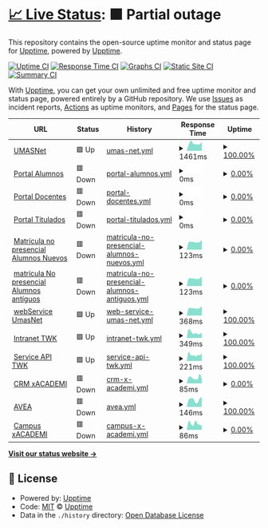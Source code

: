# [📈 Live Status](https://upptime.github.io/upptime): <!--live status--> **🟧 Partial outage**

This repository contains the open-source uptime monitor and status page for [Upptime](https://upptime.js.org), powered by [Upptime](https://github.com/upptime/upptime).

[![Uptime CI](https://github.com/cleyan/status-umas/workflows/Uptime%20CI/badge.svg)](https://github.com/cleyan/status-umas/actions?query=workflow%3A%22Uptime+CI%22)
[![Response Time CI](https://github.com/cleyan/status-umas/workflows/Response%20Time%20CI/badge.svg)](https://github.com/cleyan/status-umas/actions?query=workflow%3A%22Response+Time+CI%22)
[![Graphs CI](https://github.com/cleyan/status-umas/workflows/Graphs%20CI/badge.svg)](https://github.com/cleyan/status-umas/actions?query=workflow%3A%22Graphs+CI%22)
[![Static Site CI](https://github.com/cleyan/status-umas/workflows/Static%20Site%20CI/badge.svg)](https://github.com/cleyan/status-umas/actions?query=workflow%3A%22Static+Site+CI%22)
[![Summary CI](https://github.com/cleyan/status-umas/workflows/Summary%20CI/badge.svg)](https://github.com/cleyan/status-umas/actions?query=workflow%3A%22Summary+CI%22)

With [Upptime](https://upptime.js.org), you can get your own unlimited and free uptime monitor and status page, powered entirely by a GitHub repository. We use [Issues](https://github.com/upptime/upptime/issues) as incident reports, [Actions](https://github.com/cleyan/status-umas/actions) as uptime monitors, and [Pages](https://upptime.github.io/upptime) for the status page.

<!--start: status pages-->
<!-- This summary is generated by Upptime (https://github.com/upptime/upptime) -->
<!-- Do not edit this manually, your changes will be overwritten -->
<!-- prettier-ignore -->
| URL | Status | History | Response Time | Uptime |
| --- | ------ | ------- | ------------- | ------ |
| <img alt="" src="https://icons.duckduckgo.com/ip3/twk.umas.cl.ico" height="13"> [UMASNet](https://twk.umas.cl/umasnet) | 🟩 Up | [umas-net.yml](https://github.com/cleyan/status-umas/commits/HEAD/history/umas-net.yml) | <details><summary><img alt="Response time graph" src="./graphs/umas-net/response-time-week.png" height="20"> 1461ms</summary><br><a href="https://status.twk.cl/history/umas-net"><img alt="Response time 2017" src="https://img.shields.io/endpoint?url=https%3A%2F%2Fraw.githubusercontent.com%2Fcleyan%2Fstatus-umas%2FHEAD%2Fapi%2Fumas-net%2Fresponse-time.json"></a><br><a href="https://status.twk.cl/history/umas-net"><img alt="24-hour response time 1320" src="https://img.shields.io/endpoint?url=https%3A%2F%2Fraw.githubusercontent.com%2Fcleyan%2Fstatus-umas%2FHEAD%2Fapi%2Fumas-net%2Fresponse-time-day.json"></a><br><a href="https://status.twk.cl/history/umas-net"><img alt="7-day response time 1461" src="https://img.shields.io/endpoint?url=https%3A%2F%2Fraw.githubusercontent.com%2Fcleyan%2Fstatus-umas%2FHEAD%2Fapi%2Fumas-net%2Fresponse-time-week.json"></a><br><a href="https://status.twk.cl/history/umas-net"><img alt="30-day response time 1557" src="https://img.shields.io/endpoint?url=https%3A%2F%2Fraw.githubusercontent.com%2Fcleyan%2Fstatus-umas%2FHEAD%2Fapi%2Fumas-net%2Fresponse-time-month.json"></a><br><a href="https://status.twk.cl/history/umas-net"><img alt="1-year response time 1973" src="https://img.shields.io/endpoint?url=https%3A%2F%2Fraw.githubusercontent.com%2Fcleyan%2Fstatus-umas%2FHEAD%2Fapi%2Fumas-net%2Fresponse-time-year.json"></a></details> | <details><summary><a href="https://status.twk.cl/history/umas-net">100.00%</a></summary><a href="https://status.twk.cl/history/umas-net"><img alt="All-time uptime 99.67%" src="https://img.shields.io/endpoint?url=https%3A%2F%2Fraw.githubusercontent.com%2Fcleyan%2Fstatus-umas%2FHEAD%2Fapi%2Fumas-net%2Fuptime.json"></a><br><a href="https://status.twk.cl/history/umas-net"><img alt="24-hour uptime 100.00%" src="https://img.shields.io/endpoint?url=https%3A%2F%2Fraw.githubusercontent.com%2Fcleyan%2Fstatus-umas%2FHEAD%2Fapi%2Fumas-net%2Fuptime-day.json"></a><br><a href="https://status.twk.cl/history/umas-net"><img alt="7-day uptime 100.00%" src="https://img.shields.io/endpoint?url=https%3A%2F%2Fraw.githubusercontent.com%2Fcleyan%2Fstatus-umas%2FHEAD%2Fapi%2Fumas-net%2Fuptime-week.json"></a><br><a href="https://status.twk.cl/history/umas-net"><img alt="30-day uptime 100.00%" src="https://img.shields.io/endpoint?url=https%3A%2F%2Fraw.githubusercontent.com%2Fcleyan%2Fstatus-umas%2FHEAD%2Fapi%2Fumas-net%2Fuptime-month.json"></a><br><a href="https://status.twk.cl/history/umas-net"><img alt="1-year uptime 99.61%" src="https://img.shields.io/endpoint?url=https%3A%2F%2Fraw.githubusercontent.com%2Fcleyan%2Fstatus-umas%2FHEAD%2Fapi%2Fumas-net%2Fuptime-year.json"></a></details>
| <img alt="" src="https://icons.duckduckgo.com/ip3/portalalumnos.twk.cl.ico" height="13"> [Portal Alumnos](https://portalalumnos.twk.cl) | 🟥 Down | [portal-alumnos.yml](https://github.com/cleyan/status-umas/commits/HEAD/history/portal-alumnos.yml) | <details><summary><img alt="Response time graph" src="./graphs/portal-alumnos/response-time-week.png" height="20"> 0ms</summary><br><a href="https://status.twk.cl/history/portal-alumnos"><img alt="Response time 752" src="https://img.shields.io/endpoint?url=https%3A%2F%2Fraw.githubusercontent.com%2Fcleyan%2Fstatus-umas%2FHEAD%2Fapi%2Fportal-alumnos%2Fresponse-time.json"></a><br><a href="https://status.twk.cl/history/portal-alumnos"><img alt="24-hour response time 0" src="https://img.shields.io/endpoint?url=https%3A%2F%2Fraw.githubusercontent.com%2Fcleyan%2Fstatus-umas%2FHEAD%2Fapi%2Fportal-alumnos%2Fresponse-time-day.json"></a><br><a href="https://status.twk.cl/history/portal-alumnos"><img alt="7-day response time 0" src="https://img.shields.io/endpoint?url=https%3A%2F%2Fraw.githubusercontent.com%2Fcleyan%2Fstatus-umas%2FHEAD%2Fapi%2Fportal-alumnos%2Fresponse-time-week.json"></a><br><a href="https://status.twk.cl/history/portal-alumnos"><img alt="30-day response time 454" src="https://img.shields.io/endpoint?url=https%3A%2F%2Fraw.githubusercontent.com%2Fcleyan%2Fstatus-umas%2FHEAD%2Fapi%2Fportal-alumnos%2Fresponse-time-month.json"></a><br><a href="https://status.twk.cl/history/portal-alumnos"><img alt="1-year response time 751" src="https://img.shields.io/endpoint?url=https%3A%2F%2Fraw.githubusercontent.com%2Fcleyan%2Fstatus-umas%2FHEAD%2Fapi%2Fportal-alumnos%2Fresponse-time-year.json"></a></details> | <details><summary><a href="https://status.twk.cl/history/portal-alumnos">0.00%</a></summary><a href="https://status.twk.cl/history/portal-alumnos"><img alt="All-time uptime 93.09%" src="https://img.shields.io/endpoint?url=https%3A%2F%2Fraw.githubusercontent.com%2Fcleyan%2Fstatus-umas%2FHEAD%2Fapi%2Fportal-alumnos%2Fuptime.json"></a><br><a href="https://status.twk.cl/history/portal-alumnos"><img alt="24-hour uptime 0.00%" src="https://img.shields.io/endpoint?url=https%3A%2F%2Fraw.githubusercontent.com%2Fcleyan%2Fstatus-umas%2FHEAD%2Fapi%2Fportal-alumnos%2Fuptime-day.json"></a><br><a href="https://status.twk.cl/history/portal-alumnos"><img alt="7-day uptime 0.00%" src="https://img.shields.io/endpoint?url=https%3A%2F%2Fraw.githubusercontent.com%2Fcleyan%2Fstatus-umas%2FHEAD%2Fapi%2Fportal-alumnos%2Fuptime-week.json"></a><br><a href="https://status.twk.cl/history/portal-alumnos"><img alt="30-day uptime 0.00%" src="https://img.shields.io/endpoint?url=https%3A%2F%2Fraw.githubusercontent.com%2Fcleyan%2Fstatus-umas%2FHEAD%2Fapi%2Fportal-alumnos%2Fuptime-month.json"></a><br><a href="https://status.twk.cl/history/portal-alumnos"><img alt="1-year uptime 78.27%" src="https://img.shields.io/endpoint?url=https%3A%2F%2Fraw.githubusercontent.com%2Fcleyan%2Fstatus-umas%2FHEAD%2Fapi%2Fportal-alumnos%2Fuptime-year.json"></a></details>
| <img alt="" src="https://icons.duckduckgo.com/ip3/portaldocentes.twk.cl.ico" height="13"> [Portal Docentes](https://portaldocentes.twk.cl) | 🟥 Down | [portal-docentes.yml](https://github.com/cleyan/status-umas/commits/HEAD/history/portal-docentes.yml) | <details><summary><img alt="Response time graph" src="./graphs/portal-docentes/response-time-week.png" height="20"> 0ms</summary><br><a href="https://status.twk.cl/history/portal-docentes"><img alt="Response time 894" src="https://img.shields.io/endpoint?url=https%3A%2F%2Fraw.githubusercontent.com%2Fcleyan%2Fstatus-umas%2FHEAD%2Fapi%2Fportal-docentes%2Fresponse-time.json"></a><br><a href="https://status.twk.cl/history/portal-docentes"><img alt="24-hour response time 0" src="https://img.shields.io/endpoint?url=https%3A%2F%2Fraw.githubusercontent.com%2Fcleyan%2Fstatus-umas%2FHEAD%2Fapi%2Fportal-docentes%2Fresponse-time-day.json"></a><br><a href="https://status.twk.cl/history/portal-docentes"><img alt="7-day response time 0" src="https://img.shields.io/endpoint?url=https%3A%2F%2Fraw.githubusercontent.com%2Fcleyan%2Fstatus-umas%2FHEAD%2Fapi%2Fportal-docentes%2Fresponse-time-week.json"></a><br><a href="https://status.twk.cl/history/portal-docentes"><img alt="30-day response time 480" src="https://img.shields.io/endpoint?url=https%3A%2F%2Fraw.githubusercontent.com%2Fcleyan%2Fstatus-umas%2FHEAD%2Fapi%2Fportal-docentes%2Fresponse-time-month.json"></a><br><a href="https://status.twk.cl/history/portal-docentes"><img alt="1-year response time 841" src="https://img.shields.io/endpoint?url=https%3A%2F%2Fraw.githubusercontent.com%2Fcleyan%2Fstatus-umas%2FHEAD%2Fapi%2Fportal-docentes%2Fresponse-time-year.json"></a></details> | <details><summary><a href="https://status.twk.cl/history/portal-docentes">0.00%</a></summary><a href="https://status.twk.cl/history/portal-docentes"><img alt="All-time uptime 93.23%" src="https://img.shields.io/endpoint?url=https%3A%2F%2Fraw.githubusercontent.com%2Fcleyan%2Fstatus-umas%2FHEAD%2Fapi%2Fportal-docentes%2Fuptime.json"></a><br><a href="https://status.twk.cl/history/portal-docentes"><img alt="24-hour uptime 0.00%" src="https://img.shields.io/endpoint?url=https%3A%2F%2Fraw.githubusercontent.com%2Fcleyan%2Fstatus-umas%2FHEAD%2Fapi%2Fportal-docentes%2Fuptime-day.json"></a><br><a href="https://status.twk.cl/history/portal-docentes"><img alt="7-day uptime 0.00%" src="https://img.shields.io/endpoint?url=https%3A%2F%2Fraw.githubusercontent.com%2Fcleyan%2Fstatus-umas%2FHEAD%2Fapi%2Fportal-docentes%2Fuptime-week.json"></a><br><a href="https://status.twk.cl/history/portal-docentes"><img alt="30-day uptime 0.00%" src="https://img.shields.io/endpoint?url=https%3A%2F%2Fraw.githubusercontent.com%2Fcleyan%2Fstatus-umas%2FHEAD%2Fapi%2Fportal-docentes%2Fuptime-month.json"></a><br><a href="https://status.twk.cl/history/portal-docentes"><img alt="1-year uptime 78.27%" src="https://img.shields.io/endpoint?url=https%3A%2F%2Fraw.githubusercontent.com%2Fcleyan%2Fstatus-umas%2FHEAD%2Fapi%2Fportal-docentes%2Fuptime-year.json"></a></details>
| <img alt="" src="https://icons.duckduckgo.com/ip3/portaltitulados.twk.cl.ico" height="13"> [Portal Titulados](https://portaltitulados.twk.cl) | 🟥 Down | [portal-titulados.yml](https://github.com/cleyan/status-umas/commits/HEAD/history/portal-titulados.yml) | <details><summary><img alt="Response time graph" src="./graphs/portal-titulados/response-time-week.png" height="20"> 0ms</summary><br><a href="https://status.twk.cl/history/portal-titulados"><img alt="Response time 703" src="https://img.shields.io/endpoint?url=https%3A%2F%2Fraw.githubusercontent.com%2Fcleyan%2Fstatus-umas%2FHEAD%2Fapi%2Fportal-titulados%2Fresponse-time.json"></a><br><a href="https://status.twk.cl/history/portal-titulados"><img alt="24-hour response time 0" src="https://img.shields.io/endpoint?url=https%3A%2F%2Fraw.githubusercontent.com%2Fcleyan%2Fstatus-umas%2FHEAD%2Fapi%2Fportal-titulados%2Fresponse-time-day.json"></a><br><a href="https://status.twk.cl/history/portal-titulados"><img alt="7-day response time 0" src="https://img.shields.io/endpoint?url=https%3A%2F%2Fraw.githubusercontent.com%2Fcleyan%2Fstatus-umas%2FHEAD%2Fapi%2Fportal-titulados%2Fresponse-time-week.json"></a><br><a href="https://status.twk.cl/history/portal-titulados"><img alt="30-day response time 445" src="https://img.shields.io/endpoint?url=https%3A%2F%2Fraw.githubusercontent.com%2Fcleyan%2Fstatus-umas%2FHEAD%2Fapi%2Fportal-titulados%2Fresponse-time-month.json"></a><br><a href="https://status.twk.cl/history/portal-titulados"><img alt="1-year response time 683" src="https://img.shields.io/endpoint?url=https%3A%2F%2Fraw.githubusercontent.com%2Fcleyan%2Fstatus-umas%2FHEAD%2Fapi%2Fportal-titulados%2Fresponse-time-year.json"></a></details> | <details><summary><a href="https://status.twk.cl/history/portal-titulados">0.00%</a></summary><a href="https://status.twk.cl/history/portal-titulados"><img alt="All-time uptime 93.14%" src="https://img.shields.io/endpoint?url=https%3A%2F%2Fraw.githubusercontent.com%2Fcleyan%2Fstatus-umas%2FHEAD%2Fapi%2Fportal-titulados%2Fuptime.json"></a><br><a href="https://status.twk.cl/history/portal-titulados"><img alt="24-hour uptime 0.00%" src="https://img.shields.io/endpoint?url=https%3A%2F%2Fraw.githubusercontent.com%2Fcleyan%2Fstatus-umas%2FHEAD%2Fapi%2Fportal-titulados%2Fuptime-day.json"></a><br><a href="https://status.twk.cl/history/portal-titulados"><img alt="7-day uptime 0.00%" src="https://img.shields.io/endpoint?url=https%3A%2F%2Fraw.githubusercontent.com%2Fcleyan%2Fstatus-umas%2FHEAD%2Fapi%2Fportal-titulados%2Fuptime-week.json"></a><br><a href="https://status.twk.cl/history/portal-titulados"><img alt="30-day uptime 0.00%" src="https://img.shields.io/endpoint?url=https%3A%2F%2Fraw.githubusercontent.com%2Fcleyan%2Fstatus-umas%2FHEAD%2Fapi%2Fportal-titulados%2Fuptime-month.json"></a><br><a href="https://status.twk.cl/history/portal-titulados"><img alt="1-year uptime 77.99%" src="https://img.shields.io/endpoint?url=https%3A%2F%2Fraw.githubusercontent.com%2Fcleyan%2Fstatus-umas%2FHEAD%2Fapi%2Fportal-titulados%2Fuptime-year.json"></a></details>
| <img alt="" src="https://icons.duckduckgo.com/ip3/twk.umas.cl.ico" height="13"> [Matrícula no presencial Alumnos Nuevos](https://twk.umas.cl/mnp) | 🟥 Down | [matricula-no-presencial-alumnos-nuevos.yml](https://github.com/cleyan/status-umas/commits/HEAD/history/matricula-no-presencial-alumnos-nuevos.yml) | <details><summary><img alt="Response time graph" src="./graphs/matricula-no-presencial-alumnos-nuevos/response-time-week.png" height="20"> 123ms</summary><br><a href="https://status.twk.cl/history/matricula-no-presencial-alumnos-nuevos"><img alt="Response time 302" src="https://img.shields.io/endpoint?url=https%3A%2F%2Fraw.githubusercontent.com%2Fcleyan%2Fstatus-umas%2FHEAD%2Fapi%2Fmatricula-no-presencial-alumnos-nuevos%2Fresponse-time.json"></a><br><a href="https://status.twk.cl/history/matricula-no-presencial-alumnos-nuevos"><img alt="24-hour response time 114" src="https://img.shields.io/endpoint?url=https%3A%2F%2Fraw.githubusercontent.com%2Fcleyan%2Fstatus-umas%2FHEAD%2Fapi%2Fmatricula-no-presencial-alumnos-nuevos%2Fresponse-time-day.json"></a><br><a href="https://status.twk.cl/history/matricula-no-presencial-alumnos-nuevos"><img alt="7-day response time 123" src="https://img.shields.io/endpoint?url=https%3A%2F%2Fraw.githubusercontent.com%2Fcleyan%2Fstatus-umas%2FHEAD%2Fapi%2Fmatricula-no-presencial-alumnos-nuevos%2Fresponse-time-week.json"></a><br><a href="https://status.twk.cl/history/matricula-no-presencial-alumnos-nuevos"><img alt="30-day response time 127" src="https://img.shields.io/endpoint?url=https%3A%2F%2Fraw.githubusercontent.com%2Fcleyan%2Fstatus-umas%2FHEAD%2Fapi%2Fmatricula-no-presencial-alumnos-nuevos%2Fresponse-time-month.json"></a><br><a href="https://status.twk.cl/history/matricula-no-presencial-alumnos-nuevos"><img alt="1-year response time 277" src="https://img.shields.io/endpoint?url=https%3A%2F%2Fraw.githubusercontent.com%2Fcleyan%2Fstatus-umas%2FHEAD%2Fapi%2Fmatricula-no-presencial-alumnos-nuevos%2Fresponse-time-year.json"></a></details> | <details><summary><a href="https://status.twk.cl/history/matricula-no-presencial-alumnos-nuevos">0.00%</a></summary><a href="https://status.twk.cl/history/matricula-no-presencial-alumnos-nuevos"><img alt="All-time uptime 93.03%" src="https://img.shields.io/endpoint?url=https%3A%2F%2Fraw.githubusercontent.com%2Fcleyan%2Fstatus-umas%2FHEAD%2Fapi%2Fmatricula-no-presencial-alumnos-nuevos%2Fuptime.json"></a><br><a href="https://status.twk.cl/history/matricula-no-presencial-alumnos-nuevos"><img alt="24-hour uptime 0.00%" src="https://img.shields.io/endpoint?url=https%3A%2F%2Fraw.githubusercontent.com%2Fcleyan%2Fstatus-umas%2FHEAD%2Fapi%2Fmatricula-no-presencial-alumnos-nuevos%2Fuptime-day.json"></a><br><a href="https://status.twk.cl/history/matricula-no-presencial-alumnos-nuevos"><img alt="7-day uptime 0.00%" src="https://img.shields.io/endpoint?url=https%3A%2F%2Fraw.githubusercontent.com%2Fcleyan%2Fstatus-umas%2FHEAD%2Fapi%2Fmatricula-no-presencial-alumnos-nuevos%2Fuptime-week.json"></a><br><a href="https://status.twk.cl/history/matricula-no-presencial-alumnos-nuevos"><img alt="30-day uptime 0.00%" src="https://img.shields.io/endpoint?url=https%3A%2F%2Fraw.githubusercontent.com%2Fcleyan%2Fstatus-umas%2FHEAD%2Fapi%2Fmatricula-no-presencial-alumnos-nuevos%2Fuptime-month.json"></a><br><a href="https://status.twk.cl/history/matricula-no-presencial-alumnos-nuevos"><img alt="1-year uptime 77.81%" src="https://img.shields.io/endpoint?url=https%3A%2F%2Fraw.githubusercontent.com%2Fcleyan%2Fstatus-umas%2FHEAD%2Fapi%2Fmatricula-no-presencial-alumnos-nuevos%2Fuptime-year.json"></a></details>
| <img alt="" src="https://icons.duckduckgo.com/ip3/twk.umas.cl.ico" height="13"> [matrícula No presencial Alumnos antíguos](https://twk.umas.cl/mnpaa) | 🟥 Down | [matricula-no-presencial-alumnos-antiguos.yml](https://github.com/cleyan/status-umas/commits/HEAD/history/matricula-no-presencial-alumnos-antiguos.yml) | <details><summary><img alt="Response time graph" src="./graphs/matricula-no-presencial-alumnos-antiguos/response-time-week.png" height="20"> 123ms</summary><br><a href="https://status.twk.cl/history/matricula-no-presencial-alumnos-antiguos"><img alt="Response time 255" src="https://img.shields.io/endpoint?url=https%3A%2F%2Fraw.githubusercontent.com%2Fcleyan%2Fstatus-umas%2FHEAD%2Fapi%2Fmatricula-no-presencial-alumnos-antiguos%2Fresponse-time.json"></a><br><a href="https://status.twk.cl/history/matricula-no-presencial-alumnos-antiguos"><img alt="24-hour response time 114" src="https://img.shields.io/endpoint?url=https%3A%2F%2Fraw.githubusercontent.com%2Fcleyan%2Fstatus-umas%2FHEAD%2Fapi%2Fmatricula-no-presencial-alumnos-antiguos%2Fresponse-time-day.json"></a><br><a href="https://status.twk.cl/history/matricula-no-presencial-alumnos-antiguos"><img alt="7-day response time 123" src="https://img.shields.io/endpoint?url=https%3A%2F%2Fraw.githubusercontent.com%2Fcleyan%2Fstatus-umas%2FHEAD%2Fapi%2Fmatricula-no-presencial-alumnos-antiguos%2Fresponse-time-week.json"></a><br><a href="https://status.twk.cl/history/matricula-no-presencial-alumnos-antiguos"><img alt="30-day response time 127" src="https://img.shields.io/endpoint?url=https%3A%2F%2Fraw.githubusercontent.com%2Fcleyan%2Fstatus-umas%2FHEAD%2Fapi%2Fmatricula-no-presencial-alumnos-antiguos%2Fresponse-time-month.json"></a><br><a href="https://status.twk.cl/history/matricula-no-presencial-alumnos-antiguos"><img alt="1-year response time 248" src="https://img.shields.io/endpoint?url=https%3A%2F%2Fraw.githubusercontent.com%2Fcleyan%2Fstatus-umas%2FHEAD%2Fapi%2Fmatricula-no-presencial-alumnos-antiguos%2Fresponse-time-year.json"></a></details> | <details><summary><a href="https://status.twk.cl/history/matricula-no-presencial-alumnos-antiguos">0.00%</a></summary><a href="https://status.twk.cl/history/matricula-no-presencial-alumnos-antiguos"><img alt="All-time uptime 93.05%" src="https://img.shields.io/endpoint?url=https%3A%2F%2Fraw.githubusercontent.com%2Fcleyan%2Fstatus-umas%2FHEAD%2Fapi%2Fmatricula-no-presencial-alumnos-antiguos%2Fuptime.json"></a><br><a href="https://status.twk.cl/history/matricula-no-presencial-alumnos-antiguos"><img alt="24-hour uptime 0.00%" src="https://img.shields.io/endpoint?url=https%3A%2F%2Fraw.githubusercontent.com%2Fcleyan%2Fstatus-umas%2FHEAD%2Fapi%2Fmatricula-no-presencial-alumnos-antiguos%2Fuptime-day.json"></a><br><a href="https://status.twk.cl/history/matricula-no-presencial-alumnos-antiguos"><img alt="7-day uptime 0.00%" src="https://img.shields.io/endpoint?url=https%3A%2F%2Fraw.githubusercontent.com%2Fcleyan%2Fstatus-umas%2FHEAD%2Fapi%2Fmatricula-no-presencial-alumnos-antiguos%2Fuptime-week.json"></a><br><a href="https://status.twk.cl/history/matricula-no-presencial-alumnos-antiguos"><img alt="30-day uptime 0.00%" src="https://img.shields.io/endpoint?url=https%3A%2F%2Fraw.githubusercontent.com%2Fcleyan%2Fstatus-umas%2FHEAD%2Fapi%2Fmatricula-no-presencial-alumnos-antiguos%2Fuptime-month.json"></a><br><a href="https://status.twk.cl/history/matricula-no-presencial-alumnos-antiguos"><img alt="1-year uptime 77.81%" src="https://img.shields.io/endpoint?url=https%3A%2F%2Fraw.githubusercontent.com%2Fcleyan%2Fstatus-umas%2FHEAD%2Fapi%2Fmatricula-no-presencial-alumnos-antiguos%2Fuptime-year.json"></a></details>
| <img alt="" src="https://icons.duckduckgo.com/ip3/twk.umas.cl.ico" height="13"> [webService UmasNet](https://twk.umas.cl/wsInterfazUsrTwk/Service1.asmx?WSDL) | 🟩 Up | [web-service-umas-net.yml](https://github.com/cleyan/status-umas/commits/HEAD/history/web-service-umas-net.yml) | <details><summary><img alt="Response time graph" src="./graphs/web-service-umas-net/response-time-week.png" height="20"> 368ms</summary><br><a href="https://status.twk.cl/history/web-service-umas-net"><img alt="Response time 385" src="https://img.shields.io/endpoint?url=https%3A%2F%2Fraw.githubusercontent.com%2Fcleyan%2Fstatus-umas%2FHEAD%2Fapi%2Fweb-service-umas-net%2Fresponse-time.json"></a><br><a href="https://status.twk.cl/history/web-service-umas-net"><img alt="24-hour response time 343" src="https://img.shields.io/endpoint?url=https%3A%2F%2Fraw.githubusercontent.com%2Fcleyan%2Fstatus-umas%2FHEAD%2Fapi%2Fweb-service-umas-net%2Fresponse-time-day.json"></a><br><a href="https://status.twk.cl/history/web-service-umas-net"><img alt="7-day response time 368" src="https://img.shields.io/endpoint?url=https%3A%2F%2Fraw.githubusercontent.com%2Fcleyan%2Fstatus-umas%2FHEAD%2Fapi%2Fweb-service-umas-net%2Fresponse-time-week.json"></a><br><a href="https://status.twk.cl/history/web-service-umas-net"><img alt="30-day response time 378" src="https://img.shields.io/endpoint?url=https%3A%2F%2Fraw.githubusercontent.com%2Fcleyan%2Fstatus-umas%2FHEAD%2Fapi%2Fweb-service-umas-net%2Fresponse-time-month.json"></a><br><a href="https://status.twk.cl/history/web-service-umas-net"><img alt="1-year response time 384" src="https://img.shields.io/endpoint?url=https%3A%2F%2Fraw.githubusercontent.com%2Fcleyan%2Fstatus-umas%2FHEAD%2Fapi%2Fweb-service-umas-net%2Fresponse-time-year.json"></a></details> | <details><summary><a href="https://status.twk.cl/history/web-service-umas-net">100.00%</a></summary><a href="https://status.twk.cl/history/web-service-umas-net"><img alt="All-time uptime 99.86%" src="https://img.shields.io/endpoint?url=https%3A%2F%2Fraw.githubusercontent.com%2Fcleyan%2Fstatus-umas%2FHEAD%2Fapi%2Fweb-service-umas-net%2Fuptime.json"></a><br><a href="https://status.twk.cl/history/web-service-umas-net"><img alt="24-hour uptime 100.00%" src="https://img.shields.io/endpoint?url=https%3A%2F%2Fraw.githubusercontent.com%2Fcleyan%2Fstatus-umas%2FHEAD%2Fapi%2Fweb-service-umas-net%2Fuptime-day.json"></a><br><a href="https://status.twk.cl/history/web-service-umas-net"><img alt="7-day uptime 100.00%" src="https://img.shields.io/endpoint?url=https%3A%2F%2Fraw.githubusercontent.com%2Fcleyan%2Fstatus-umas%2FHEAD%2Fapi%2Fweb-service-umas-net%2Fuptime-week.json"></a><br><a href="https://status.twk.cl/history/web-service-umas-net"><img alt="30-day uptime 100.00%" src="https://img.shields.io/endpoint?url=https%3A%2F%2Fraw.githubusercontent.com%2Fcleyan%2Fstatus-umas%2FHEAD%2Fapi%2Fweb-service-umas-net%2Fuptime-month.json"></a><br><a href="https://status.twk.cl/history/web-service-umas-net"><img alt="1-year uptime 99.85%" src="https://img.shields.io/endpoint?url=https%3A%2F%2Fraw.githubusercontent.com%2Fcleyan%2Fstatus-umas%2FHEAD%2Fapi%2Fweb-service-umas-net%2Fuptime-year.json"></a></details>
| <img alt="" src="https://icons.duckduckgo.com/ip3/intranet.twk.cl.ico" height="13"> [Intranet TWK](https://intranet.twk.cl) | 🟩 Up | [intranet-twk.yml](https://github.com/cleyan/status-umas/commits/HEAD/history/intranet-twk.yml) | <details><summary><img alt="Response time graph" src="./graphs/intranet-twk/response-time-week.png" height="20"> 349ms</summary><br><a href="https://status.twk.cl/history/intranet-twk"><img alt="Response time 455" src="https://img.shields.io/endpoint?url=https%3A%2F%2Fraw.githubusercontent.com%2Fcleyan%2Fstatus-umas%2FHEAD%2Fapi%2Fintranet-twk%2Fresponse-time.json"></a><br><a href="https://status.twk.cl/history/intranet-twk"><img alt="24-hour response time 382" src="https://img.shields.io/endpoint?url=https%3A%2F%2Fraw.githubusercontent.com%2Fcleyan%2Fstatus-umas%2FHEAD%2Fapi%2Fintranet-twk%2Fresponse-time-day.json"></a><br><a href="https://status.twk.cl/history/intranet-twk"><img alt="7-day response time 349" src="https://img.shields.io/endpoint?url=https%3A%2F%2Fraw.githubusercontent.com%2Fcleyan%2Fstatus-umas%2FHEAD%2Fapi%2Fintranet-twk%2Fresponse-time-week.json"></a><br><a href="https://status.twk.cl/history/intranet-twk"><img alt="30-day response time 367" src="https://img.shields.io/endpoint?url=https%3A%2F%2Fraw.githubusercontent.com%2Fcleyan%2Fstatus-umas%2FHEAD%2Fapi%2Fintranet-twk%2Fresponse-time-month.json"></a><br><a href="https://status.twk.cl/history/intranet-twk"><img alt="1-year response time 438" src="https://img.shields.io/endpoint?url=https%3A%2F%2Fraw.githubusercontent.com%2Fcleyan%2Fstatus-umas%2FHEAD%2Fapi%2Fintranet-twk%2Fresponse-time-year.json"></a></details> | <details><summary><a href="https://status.twk.cl/history/intranet-twk">100.00%</a></summary><a href="https://status.twk.cl/history/intranet-twk"><img alt="All-time uptime 99.65%" src="https://img.shields.io/endpoint?url=https%3A%2F%2Fraw.githubusercontent.com%2Fcleyan%2Fstatus-umas%2FHEAD%2Fapi%2Fintranet-twk%2Fuptime.json"></a><br><a href="https://status.twk.cl/history/intranet-twk"><img alt="24-hour uptime 100.00%" src="https://img.shields.io/endpoint?url=https%3A%2F%2Fraw.githubusercontent.com%2Fcleyan%2Fstatus-umas%2FHEAD%2Fapi%2Fintranet-twk%2Fuptime-day.json"></a><br><a href="https://status.twk.cl/history/intranet-twk"><img alt="7-day uptime 100.00%" src="https://img.shields.io/endpoint?url=https%3A%2F%2Fraw.githubusercontent.com%2Fcleyan%2Fstatus-umas%2FHEAD%2Fapi%2Fintranet-twk%2Fuptime-week.json"></a><br><a href="https://status.twk.cl/history/intranet-twk"><img alt="30-day uptime 93.34%" src="https://img.shields.io/endpoint?url=https%3A%2F%2Fraw.githubusercontent.com%2Fcleyan%2Fstatus-umas%2FHEAD%2Fapi%2Fintranet-twk%2Fuptime-month.json"></a><br><a href="https://status.twk.cl/history/intranet-twk"><img alt="1-year uptime 99.45%" src="https://img.shields.io/endpoint?url=https%3A%2F%2Fraw.githubusercontent.com%2Fcleyan%2Fstatus-umas%2FHEAD%2Fapi%2Fintranet-twk%2Fuptime-year.json"></a></details>
| <img alt="" src="https://icons.duckduckgo.com/ip3/service.twk.cl.ico" height="13"> [Service API TWK](https://service.twk.cl) | 🟩 Up | [service-api-twk.yml](https://github.com/cleyan/status-umas/commits/HEAD/history/service-api-twk.yml) | <details><summary><img alt="Response time graph" src="./graphs/service-api-twk/response-time-week.png" height="20"> 221ms</summary><br><a href="https://status.twk.cl/history/service-api-twk"><img alt="Response time 257" src="https://img.shields.io/endpoint?url=https%3A%2F%2Fraw.githubusercontent.com%2Fcleyan%2Fstatus-umas%2FHEAD%2Fapi%2Fservice-api-twk%2Fresponse-time.json"></a><br><a href="https://status.twk.cl/history/service-api-twk"><img alt="24-hour response time 185" src="https://img.shields.io/endpoint?url=https%3A%2F%2Fraw.githubusercontent.com%2Fcleyan%2Fstatus-umas%2FHEAD%2Fapi%2Fservice-api-twk%2Fresponse-time-day.json"></a><br><a href="https://status.twk.cl/history/service-api-twk"><img alt="7-day response time 221" src="https://img.shields.io/endpoint?url=https%3A%2F%2Fraw.githubusercontent.com%2Fcleyan%2Fstatus-umas%2FHEAD%2Fapi%2Fservice-api-twk%2Fresponse-time-week.json"></a><br><a href="https://status.twk.cl/history/service-api-twk"><img alt="30-day response time 238" src="https://img.shields.io/endpoint?url=https%3A%2F%2Fraw.githubusercontent.com%2Fcleyan%2Fstatus-umas%2FHEAD%2Fapi%2Fservice-api-twk%2Fresponse-time-month.json"></a><br><a href="https://status.twk.cl/history/service-api-twk"><img alt="1-year response time 264" src="https://img.shields.io/endpoint?url=https%3A%2F%2Fraw.githubusercontent.com%2Fcleyan%2Fstatus-umas%2FHEAD%2Fapi%2Fservice-api-twk%2Fresponse-time-year.json"></a></details> | <details><summary><a href="https://status.twk.cl/history/service-api-twk">100.00%</a></summary><a href="https://status.twk.cl/history/service-api-twk"><img alt="All-time uptime 99.69%" src="https://img.shields.io/endpoint?url=https%3A%2F%2Fraw.githubusercontent.com%2Fcleyan%2Fstatus-umas%2FHEAD%2Fapi%2Fservice-api-twk%2Fuptime.json"></a><br><a href="https://status.twk.cl/history/service-api-twk"><img alt="24-hour uptime 100.00%" src="https://img.shields.io/endpoint?url=https%3A%2F%2Fraw.githubusercontent.com%2Fcleyan%2Fstatus-umas%2FHEAD%2Fapi%2Fservice-api-twk%2Fuptime-day.json"></a><br><a href="https://status.twk.cl/history/service-api-twk"><img alt="7-day uptime 100.00%" src="https://img.shields.io/endpoint?url=https%3A%2F%2Fraw.githubusercontent.com%2Fcleyan%2Fstatus-umas%2FHEAD%2Fapi%2Fservice-api-twk%2Fuptime-week.json"></a><br><a href="https://status.twk.cl/history/service-api-twk"><img alt="30-day uptime 93.34%" src="https://img.shields.io/endpoint?url=https%3A%2F%2Fraw.githubusercontent.com%2Fcleyan%2Fstatus-umas%2FHEAD%2Fapi%2Fservice-api-twk%2Fuptime-month.json"></a><br><a href="https://status.twk.cl/history/service-api-twk"><img alt="1-year uptime 99.45%" src="https://img.shields.io/endpoint?url=https%3A%2F%2Fraw.githubusercontent.com%2Fcleyan%2Fstatus-umas%2FHEAD%2Fapi%2Fservice-api-twk%2Fuptime-year.json"></a></details>
| <img alt="" src="https://icons.duckduckgo.com/ip3/crm.xacademi.com.ico" height="13"> [CRM xACADEMI](https://crm.xacademi.com/) | 🟥 Down | [crm-x-academi.yml](https://github.com/cleyan/status-umas/commits/HEAD/history/crm-x-academi.yml) | <details><summary><img alt="Response time graph" src="./graphs/crm-x-academi/response-time-week.png" height="20"> 85ms</summary><br><a href="https://status.twk.cl/history/crm-x-academi"><img alt="Response time 90" src="https://img.shields.io/endpoint?url=https%3A%2F%2Fraw.githubusercontent.com%2Fcleyan%2Fstatus-umas%2FHEAD%2Fapi%2Fcrm-x-academi%2Fresponse-time.json"></a><br><a href="https://status.twk.cl/history/crm-x-academi"><img alt="24-hour response time 78" src="https://img.shields.io/endpoint?url=https%3A%2F%2Fraw.githubusercontent.com%2Fcleyan%2Fstatus-umas%2FHEAD%2Fapi%2Fcrm-x-academi%2Fresponse-time-day.json"></a><br><a href="https://status.twk.cl/history/crm-x-academi"><img alt="7-day response time 85" src="https://img.shields.io/endpoint?url=https%3A%2F%2Fraw.githubusercontent.com%2Fcleyan%2Fstatus-umas%2FHEAD%2Fapi%2Fcrm-x-academi%2Fresponse-time-week.json"></a><br><a href="https://status.twk.cl/history/crm-x-academi"><img alt="30-day response time 99" src="https://img.shields.io/endpoint?url=https%3A%2F%2Fraw.githubusercontent.com%2Fcleyan%2Fstatus-umas%2FHEAD%2Fapi%2Fcrm-x-academi%2Fresponse-time-month.json"></a><br><a href="https://status.twk.cl/history/crm-x-academi"><img alt="1-year response time 89" src="https://img.shields.io/endpoint?url=https%3A%2F%2Fraw.githubusercontent.com%2Fcleyan%2Fstatus-umas%2FHEAD%2Fapi%2Fcrm-x-academi%2Fresponse-time-year.json"></a></details> | <details><summary><a href="https://status.twk.cl/history/crm-x-academi">0.00%</a></summary><a href="https://status.twk.cl/history/crm-x-academi"><img alt="All-time uptime 35.78%" src="https://img.shields.io/endpoint?url=https%3A%2F%2Fraw.githubusercontent.com%2Fcleyan%2Fstatus-umas%2FHEAD%2Fapi%2Fcrm-x-academi%2Fuptime.json"></a><br><a href="https://status.twk.cl/history/crm-x-academi"><img alt="24-hour uptime 0.00%" src="https://img.shields.io/endpoint?url=https%3A%2F%2Fraw.githubusercontent.com%2Fcleyan%2Fstatus-umas%2FHEAD%2Fapi%2Fcrm-x-academi%2Fuptime-day.json"></a><br><a href="https://status.twk.cl/history/crm-x-academi"><img alt="7-day uptime 0.00%" src="https://img.shields.io/endpoint?url=https%3A%2F%2Fraw.githubusercontent.com%2Fcleyan%2Fstatus-umas%2FHEAD%2Fapi%2Fcrm-x-academi%2Fuptime-week.json"></a><br><a href="https://status.twk.cl/history/crm-x-academi"><img alt="30-day uptime 0.00%" src="https://img.shields.io/endpoint?url=https%3A%2F%2Fraw.githubusercontent.com%2Fcleyan%2Fstatus-umas%2FHEAD%2Fapi%2Fcrm-x-academi%2Fuptime-month.json"></a><br><a href="https://status.twk.cl/history/crm-x-academi"><img alt="1-year uptime 0.00%" src="https://img.shields.io/endpoint?url=https%3A%2F%2Fraw.githubusercontent.com%2Fcleyan%2Fstatus-umas%2FHEAD%2Fapi%2Fcrm-x-academi%2Fuptime-year.json"></a></details>
| <img alt="" src="https://icons.duckduckgo.com/ip3/avea.cl.ico" height="13"> [AVEA](https://avea.cl/ping.php) | 🟥 Down | [avea.yml](https://github.com/cleyan/status-umas/commits/HEAD/history/avea.yml) | <details><summary><img alt="Response time graph" src="./graphs/avea/response-time-week.png" height="20"> 146ms</summary><br><a href="https://status.twk.cl/history/avea"><img alt="Response time 135" src="https://img.shields.io/endpoint?url=https%3A%2F%2Fraw.githubusercontent.com%2Fcleyan%2Fstatus-umas%2FHEAD%2Fapi%2Favea%2Fresponse-time.json"></a><br><a href="https://status.twk.cl/history/avea"><img alt="24-hour response time 177" src="https://img.shields.io/endpoint?url=https%3A%2F%2Fraw.githubusercontent.com%2Fcleyan%2Fstatus-umas%2FHEAD%2Fapi%2Favea%2Fresponse-time-day.json"></a><br><a href="https://status.twk.cl/history/avea"><img alt="7-day response time 146" src="https://img.shields.io/endpoint?url=https%3A%2F%2Fraw.githubusercontent.com%2Fcleyan%2Fstatus-umas%2FHEAD%2Fapi%2Favea%2Fresponse-time-week.json"></a><br><a href="https://status.twk.cl/history/avea"><img alt="30-day response time 143" src="https://img.shields.io/endpoint?url=https%3A%2F%2Fraw.githubusercontent.com%2Fcleyan%2Fstatus-umas%2FHEAD%2Fapi%2Favea%2Fresponse-time-month.json"></a><br><a href="https://status.twk.cl/history/avea"><img alt="1-year response time 138" src="https://img.shields.io/endpoint?url=https%3A%2F%2Fraw.githubusercontent.com%2Fcleyan%2Fstatus-umas%2FHEAD%2Fapi%2Favea%2Fresponse-time-year.json"></a></details> | <details><summary><a href="https://status.twk.cl/history/avea">100.00%</a></summary><a href="https://status.twk.cl/history/avea"><img alt="All-time uptime 84.51%" src="https://img.shields.io/endpoint?url=https%3A%2F%2Fraw.githubusercontent.com%2Fcleyan%2Fstatus-umas%2FHEAD%2Fapi%2Favea%2Fuptime.json"></a><br><a href="https://status.twk.cl/history/avea"><img alt="24-hour uptime 100.00%" src="https://img.shields.io/endpoint?url=https%3A%2F%2Fraw.githubusercontent.com%2Fcleyan%2Fstatus-umas%2FHEAD%2Fapi%2Favea%2Fuptime-day.json"></a><br><a href="https://status.twk.cl/history/avea"><img alt="7-day uptime 100.00%" src="https://img.shields.io/endpoint?url=https%3A%2F%2Fraw.githubusercontent.com%2Fcleyan%2Fstatus-umas%2FHEAD%2Fapi%2Favea%2Fuptime-week.json"></a><br><a href="https://status.twk.cl/history/avea"><img alt="30-day uptime 100.00%" src="https://img.shields.io/endpoint?url=https%3A%2F%2Fraw.githubusercontent.com%2Fcleyan%2Fstatus-umas%2FHEAD%2Fapi%2Favea%2Fuptime-month.json"></a><br><a href="https://status.twk.cl/history/avea"><img alt="1-year uptime 100.00%" src="https://img.shields.io/endpoint?url=https%3A%2F%2Fraw.githubusercontent.com%2Fcleyan%2Fstatus-umas%2FHEAD%2Fapi%2Favea%2Fuptime-year.json"></a></details>
| <img alt="" src="https://icons.duckduckgo.com/ip3/campus.xacademi.com.ico" height="13"> [Campus xACADEMI](https://campus.xacademi.com/) | 🟥 Down | [campus-x-academi.yml](https://github.com/cleyan/status-umas/commits/HEAD/history/campus-x-academi.yml) | <details><summary><img alt="Response time graph" src="./graphs/campus-x-academi/response-time-week.png" height="20"> 86ms</summary><br><a href="https://status.twk.cl/history/campus-x-academi"><img alt="Response time 82" src="https://img.shields.io/endpoint?url=https%3A%2F%2Fraw.githubusercontent.com%2Fcleyan%2Fstatus-umas%2FHEAD%2Fapi%2Fcampus-x-academi%2Fresponse-time.json"></a><br><a href="https://status.twk.cl/history/campus-x-academi"><img alt="24-hour response time 134" src="https://img.shields.io/endpoint?url=https%3A%2F%2Fraw.githubusercontent.com%2Fcleyan%2Fstatus-umas%2FHEAD%2Fapi%2Fcampus-x-academi%2Fresponse-time-day.json"></a><br><a href="https://status.twk.cl/history/campus-x-academi"><img alt="7-day response time 86" src="https://img.shields.io/endpoint?url=https%3A%2F%2Fraw.githubusercontent.com%2Fcleyan%2Fstatus-umas%2FHEAD%2Fapi%2Fcampus-x-academi%2Fresponse-time-week.json"></a><br><a href="https://status.twk.cl/history/campus-x-academi"><img alt="30-day response time 93" src="https://img.shields.io/endpoint?url=https%3A%2F%2Fraw.githubusercontent.com%2Fcleyan%2Fstatus-umas%2FHEAD%2Fapi%2Fcampus-x-academi%2Fresponse-time-month.json"></a><br><a href="https://status.twk.cl/history/campus-x-academi"><img alt="1-year response time 82" src="https://img.shields.io/endpoint?url=https%3A%2F%2Fraw.githubusercontent.com%2Fcleyan%2Fstatus-umas%2FHEAD%2Fapi%2Fcampus-x-academi%2Fresponse-time-year.json"></a></details> | <details><summary><a href="https://status.twk.cl/history/campus-x-academi">0.00%</a></summary><a href="https://status.twk.cl/history/campus-x-academi"><img alt="All-time uptime 35.18%" src="https://img.shields.io/endpoint?url=https%3A%2F%2Fraw.githubusercontent.com%2Fcleyan%2Fstatus-umas%2FHEAD%2Fapi%2Fcampus-x-academi%2Fuptime.json"></a><br><a href="https://status.twk.cl/history/campus-x-academi"><img alt="24-hour uptime 0.00%" src="https://img.shields.io/endpoint?url=https%3A%2F%2Fraw.githubusercontent.com%2Fcleyan%2Fstatus-umas%2FHEAD%2Fapi%2Fcampus-x-academi%2Fuptime-day.json"></a><br><a href="https://status.twk.cl/history/campus-x-academi"><img alt="7-day uptime 0.00%" src="https://img.shields.io/endpoint?url=https%3A%2F%2Fraw.githubusercontent.com%2Fcleyan%2Fstatus-umas%2FHEAD%2Fapi%2Fcampus-x-academi%2Fuptime-week.json"></a><br><a href="https://status.twk.cl/history/campus-x-academi"><img alt="30-day uptime 0.00%" src="https://img.shields.io/endpoint?url=https%3A%2F%2Fraw.githubusercontent.com%2Fcleyan%2Fstatus-umas%2FHEAD%2Fapi%2Fcampus-x-academi%2Fuptime-month.json"></a><br><a href="https://status.twk.cl/history/campus-x-academi"><img alt="1-year uptime 0.00%" src="https://img.shields.io/endpoint?url=https%3A%2F%2Fraw.githubusercontent.com%2Fcleyan%2Fstatus-umas%2FHEAD%2Fapi%2Fcampus-x-academi%2Fuptime-year.json"></a></details>

<!--end: status pages-->

[**Visit our status website →**](https://status.twk.cl)

## 📄 License

- Powered by: [Upptime](https://github.com/upptime/upptime)
- Code: [MIT](./LICENSE) © [Upptime](https://upptime.js.org)
- Data in the `./history` directory: [Open Database License](https://opendatacommons.org/licenses/odbl/1-0/)

